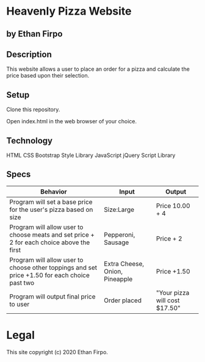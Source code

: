 # Heavenly Pizza Website

## by Ethan Firpo

## Description

This website allows a user to place an order for a pizza and calculate the price based upon their selection.

## Setup

Clone this repository.

Open index.html in the web browser of your choice.

## Technology

HTML
CSS
Bootstrap Style Library
JavaScript
jQuery Script Library

## Specs

|Behavior|Input|Output|
|------|------|------|
|Program will set a base price for the user's pizza based on size|Size:Large|Price 10.00 + 4|
|Program will allow user to choose meats and set price + 2 for each choice above the first|Pepperoni, Sausage|Price + 2|
|Program will allow user to choose other toppings and set price +1.50 for each choice past two|Extra Cheese, Onion, Pineapple|Price +1.50|
|Program will output final price to user|Order placed|"Your pizza will cost $17.50"|

# Legal

This site copyright (c) 2020 Ethan Firpo.